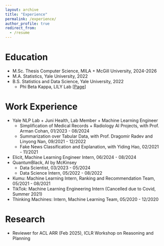 ```yaml
---
layout: archive
title: "Experience"
permalink: /experience/
author_profile: true
redirect_from:
  - /resume
---
```


Education
======
* M.Sc. Thesis Computer Science, MILA + McGill University, 2024-2026
* M.A. Statistics, Yale University, 2022
* B.S. Statistics and Data Science, Yale University, 2022
  * Phi Beta Kappa, LILY Lab [<a href="https://yale-lily.github.io/">Page</a>]

Work Experience
======

* Yale NLP Lab + Juni Health, Lab Member + Machine Learning Engineer
  * Simplification of Medical Records + Radiology AI Projects, with Prof. Arman Cohan, 01/2023 - 08/2024
  * Summarization over Tabular Data, with Prof. Dragomir Radev and Linyong Nan, 09/2021 - 12/2022
  * Fake News Classification and Explanation, with Yiding Hao, 02/2021 - 11/2021
* Elicit, Machine Learning Engineer Intern, 06/2024 - 08/2024
* QuantumBlack, AI by McKinsey
  * Data Scientist, 03/2023 - 05/2024
  * Data Science Intern, 05/2022 - 08/2022
* Kumu: Machine Learning Intern, Ranking and Recommendation Team, 05/2021 - 08/2021
* TikTok: Machine Learning Engineering Intern (Cancelled due to Covid, Summer 2021)
* Thinking Machines: Intern, Machine Learning Team, 05/2020 - 12/2020

Research
======
* Reviewer for ACL ARR (Feb 2025), ICLR Workshop on Reasoning and Planning